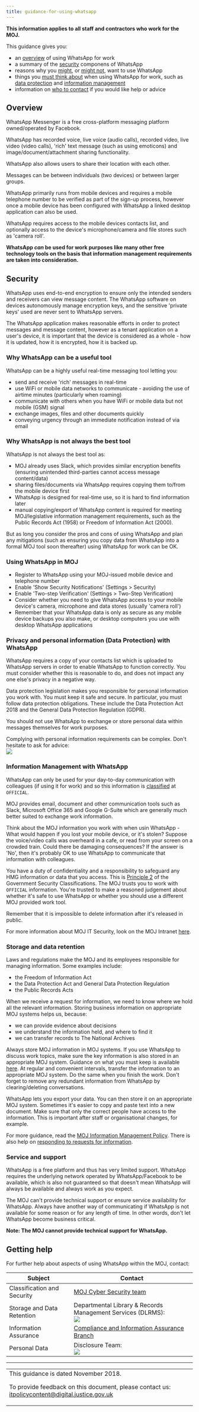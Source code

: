 ```yaml
---
title: guidance-for-using-whatsapp
---
```


<b>This information applies to all staff and contractors who work for the MOJ.</b>

This guidance gives you:

- an [overview](#overview) of using WhatsApp for work
- a summary of the [security](#security) componens of WhatsApp
- reasons why you [might](#why-whatsapp), or [might not](#whynot-whatsapp), want to use WhatsApp
- things you [must think about](#using-whatsapp) when using WhatsApp for work, such as [data protection](#dataprotection) and [information management](#informationmanagement)
- information on [who to contact](#getting-help) if you would like help or advice

<a id="overview"></a>

## Overview

WhatsApp Messenger is a free cross-platform messaging platform owned/operated by Facebook.

WhatsApp has recorded voice, live voice (audio calls), recorded video, live video (video calls), 'rich' text message (such as using emoticons) and image/document/attachment sharing functionality.

WhatsApp also allows users to share their location with each other.

Messages can be between individuals (two devices) or between larger groups.

WhatsApp primarily runs from mobile devices and requires a mobile telephone number to be verified as part of the sign-up process, however once a mobile device has been configured with WhatsApp a linked desktop application can also be used.

WhatsApp requires access to the mobile devices contacts list, and optionally access to the device's microphone/camera and file stores such as 'camera roll'.

<b>WhatsApp <i>can</i> be used for work purposes like many other free technology tools on the basis that information management requirements are taken into consideration.</b>

<a id="security"></a>

## Security

WhatsApp uses end-to-end encryption to ensure only the intended senders and receivers can view message content. The WhatsApp software on devices autonomously manage encryption keys, and the sensitive 'private keys' used are never sent to WhatsApp servers.

The WhatsApp application makes reasonable efforts in order to protect messages and message content, however as a tenant application on a user's device, it is important that the device is considered as a whole - how it is updated, how it is encrypted, how it is backed up.

<a id="why-whatsapp"></a>

### Why WhatsApp can be a useful tool

WhatsApp can be a highly useful real-time messaging tool letting you:

- send and receive 'rich' messages in real-time
- use WiFi or mobile data networks to communicate - avoiding the use of airtime minutes (particularly when roaming)
- communicate with others when you have WiFi or mobile data but not mobile (GSM) signal
- exchange images, files and other documents quickly
- conveying urgency through an immediate notification instead of via email

<a id="whynot-whatsapp"></a>

### Why WhatsApp is not always the best tool

WhatsApp is not always the best tool as:

- MOJ already uses Slack, which provides similar encryption benefits (ensuring unintended third-parties cannot access message content/data)
- sharing files/documents via WhatsApp requires copying them to/from the mobile device first
- WhatsApp is designed for real-time use, so it is hard to find information later
- manual copying/export of WhatsApp content is required for meeting MOJ/legislative information management requirements, such as the Public Records Act (1958) or Freedom of Information Act (2000).

But as long you consider the pros and cons of using WhatsApp and plan any mitigations (such as ensuring you copy data from WhatsApp into a formal MOJ tool soon thereafter) using WhatsApp for work can be OK.

<a id="using-whatsapp"></a>

### Using WhatsApp in MOJ

- Register to WhatsApp using your MOJ-issued mobile device and telephone number
- Enable 'Show Security Notifications' (Settings > Security)
- Enable 'Two-step Verification' (Settings > Two-Step Verification)
- Consider whether you need to give WhatsApp access to your mobile device's camera, microphone and data stores (usually 'camera roll')
- Remember that your WhatsApp data is only as secure as any mobile device backups you also make, or desktop computers you use with desktop WhatsApp applications

<a id="dataprotection"></a>

### Privacy and personal information (Data Protection) with WhatsApp

WhatsApp requires a copy of your contacts list which is uploaded to WhatsApp servers in order to enable WhatsApp to function correctly. You must consider whether this is reasonable to do, and does not impact any one else's privacy in a negative way.

Data protection legislation makes you responsible for personal information you work with. You must keep it safe and secure. In particular, you must follow data protection obligations. These include the Data Protection Act 2018 and the General Data Protection Regulation (GDPR).

You should not use WhatsApp to exchange or store personal data within messages themselves for work purposes.

Complying with personal information requirements can be complex. Don't hesitate to ask for advice:<br/>
![](https://s3-eu-west-2.amazonaws.com/intranet-prod-storage-1dvcquh7kophi/uploads/2018/02/3d58a7dd7083aa02245a5c9c8796bcd6.gif)

<a id="informationmanagement"></a>

### Information Management with WhatsApp

WhatsApp can only be used for your day-to-day communication with colleagues (if using it for work) and so this information is [classified](https://www.gov.uk/government/publications/government-security-classifications) at `OFFICIAL`.

MOJ provides email, document and other communication tools such as Slack, Microsoft Office 365 and Google G-Suite which are generally much better suited to exchange work information.

Think about the MOJ information you work with when usin WhatsApp -  What would happen if you lost your mobile device, or it's stolen? Suppose the voice/video calls was overheard in a cafe, or read from your screen on a crowded train. Could there be damaging consequences? If the answer is 'No', then it's probably OK to use WhatsApp to communicate that information with colleagues.

You have a duty of confidentiality and a responsibility to safeguard any HMG information or data that you access. This is [Principle 2](https://www.gov.uk/government/publications/government-security-classifications) of the Government Security Classifications. The MOJ trusts you to work with `OFFICIAL` information. You're trusted to make a reasoned judgement about whether it's safe to use WhatsApp or whether you should use a different MOJ provided work tool.

Remember that it is impossible to delete information after it's released in public.

For more information about MOJ IT Security, look on the MOJ Intranet [here](https://intranet.justice.gov.uk/guidance/security/it-computer-security/).

### Storage and data retention

Laws and regulations make the MOJ and its employees responsible for managing information. Some examples include:

- the Freedom of Information Act
- the Data Protection Act and General Data Protection Regulation
- the Public Records Acts

When we receive a request for information, we need to know where we hold all the relevant information. Storing business information on appropriate MOJ systems helps us, because:

- we can provide evidence about decisions
- we understand the information held, and where to find it
- we can transfer records to The National Archives

Always store MOJ information in MOJ systems. If you use WhatsApp to discuss work topics, make sure the key information is also stored in an appropriate MOJ system. Guidance on what you must keep is available [here](https://intranet.justice.gov.uk/guidance/knowledge-information/managing-information/what-to-keep/). At regular and convenient intervals, transfer the information to an appropriate MOJ system. Do the same when you finish the work. Don't forget to remove any redundant information from WhatsApp by clearing/deleting conversations.

WhatsApp lets you export your data. You can then store it on an appropriate MOJ system. Sometimes it's easier to copy and paste text into a new document. Make sure that only the correct people have access to the information. This is important after staff or organisational changes, for example.

For more guidance, read the [MOJ Information Management Policy](https://intranet.justice.gov.uk/documents/2015/04/information-management-policy.pdf). There is also help on [responding to requests for information](https://intranet.justice.gov.uk/guidance/knowledge-information/providing-information-to-the-public/freedom-of-information/).

### Service and support

WhatsApp is a free platform and thus has very limited support. WhatsApp requires the underlying network operated by WhatsApp/Facebook to be available, which is also not guaranteed so that doesn't mean WhatsApp will always be available and always work as you expect.

The MOJ can't provide technical support or ensure service availability for WhatsApp. Always have another way of communicating if WhatsApp is not available for some reason or for any length of time. In other words, don't let WhatsApp become business critical.

<b>Note: The MOJ cannot provide technical support for WhatsApp.</b>

<a id="getting-help"></a>

## Getting help

For further help about aspects of using WhatsApp within the MOJ, contact:

Subject | Contact
---|---
Classification and Security | [MOJ Cyber Security team](https://peoplefinder.service.gov.uk/teams/corporate-security-business-continuity-branch)
Storage and Data Retention | Departmental Library & Records Management Services (DLRMS):<br/>![](https://s3-eu-west-2.amazonaws.com/intranet-prod-storage-1dvcquh7kophi/uploads/2018/02/7bb6ccaac44b0602cc182711471b30f4.gif)
Information Assurance | [Compliance and Information Assurance Branch](https://intranet.justice.gov.uk/guidance/knowledge-information/protecting-information/information-assurance-roles/)
Personal Data | Disclosure Team:<br/>![](https://s3-eu-west-2.amazonaws.com/intranet-prod-storage-1dvcquh7kophi/uploads/2018/02/ada3c2470495d8e52076e388c0f0d518.gif)

---

<table>
<tr><td colspan='4'>This guidance is dated November 2018.
<p>
To provide feedback on this document, please contact us: <a href="mailto:itpolicycontent+guidance-for-using-open-internet-tools@digital.justice.gov.uk?subject=guidance-for-using-open-internet-tools">itpolicycontent@digital.justice.gov.uk</a></p></td></tr>
</table>
